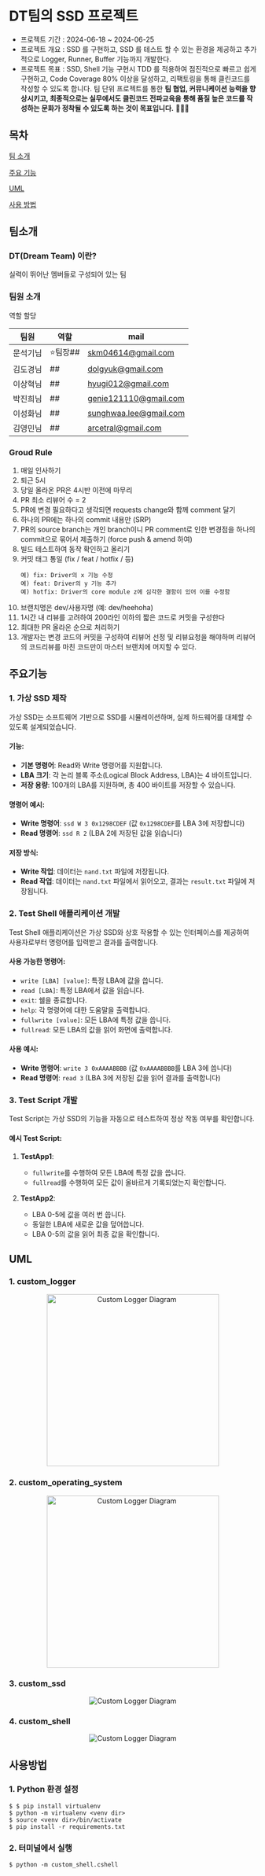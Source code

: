 # DT팀의 SSD 프로젝트
- 프로젝트 기간 : 2024-06-18 ~ 2024-06-25
- 프로젝트 개요 : SSD 를 구현하고, SSD 를 테스트 할 수 있는 환경을 제공하고 추가적으로 Logger, Runner, Buffer 기능까지 개발한다.
- 프로젝트 목표 : SSD, Shell 기능 구현시 TDD 를 적용하여 점진적으로 빠르고 쉽게 구현하고, Code Coverage 80% 이상을 달성하고, 리팩토링을 통해 클린코드를 작성할 수 있도록 합니다.  팀 단위 프로젝트를 통한 <b>팀 협업, 커뮤니케이션 능력을 향상시키고, 최종적으로는 실무에서도 클린코드 전파교육을 통해 품질 높은 코드를 작성하는 문화가 정착될 수 있도록 하는 것이 목표입니다.</b> 💪💪💪


## 목차
[팀 소개](#팀소개)

[주요 기능](#주요기능)

[UML](#UML)

[사용 방법](#사용방법)



## 팀소개
### DT(Dream Team) 이란?
실력이 뛰어난 멤버들로 구성되어 있는 팀

### 팀원 소개
역할 할당


|팀원|역할|mail|
|------|---|---|
|문석기님|⭐️팀장##|skm04614@gmail.com|
|김도경님|##|dolgyuk@gmail.com|
|이상혁님|##|hyugi012@gmail.com|
|박진희님|##|genie121110@gmail.com|
|이성화님|##|sunghwaa.lee@gmail.com|
|김영민님|##|arcetral@gmail.com|

### Groud Rule
1. 매일 인사하기
2. 퇴근 5시
3. 당일 올라온 PR은 4시반 이전에 마무리
4. PR 최소 리뷰어 수 = 2
5. PR에 변경 필요하다고 생각되면 requests change와 함께 comment 달기
6. 하나의 PR에는 하나의 commit 내용만 (SRP)
7. PR의 source branch는 개인 branch이니 PR comment로 인한 변경점을 하나의 commit으로 묶어서 제출하기 (force push & amend 하여)
8. 빌드 테스트하여 동작 확인하고 올리기
9. 커밋 태그 통일 (fix / feat / hotfix / 등)
   ```
   예) fix: Driver의 x 기능 수정
   예) feat: Driver의 y 기능 추가
   예) hotfix: Driver의 core module z에 심각한 결함이 있어 이를 수정함
   ```
10. 브랜치명은 dev/사용자명 (예: dev/heehoha)
11. 1시간 내 리뷰를 고려하여 200라인 이하의 짧은 코드로 커밋을 구성한다
12. 최대한 PR 올라온 순으로 처리하기
13. 개발자는 변경 코드의 커밋을 구성하여 리뷰어 선정 및 리뷰요청을 해야하며 리뷰어의 코드리뷰를 마친 코드만이 마스터 브랜치에 머지할 수 있다.


## 주요기능

### 1. 가상 SSD 제작
가상 SSD는 소프트웨어 기반으로 SSD를 시뮬레이션하며, 실제 하드웨어를 대체할 수 있도록 설계되었습니다.

#### 기능:
- **기본 명령어**: Read와 Write 명령어를 지원합니다.
- **LBA 크기**: 각 논리 블록 주소(Logical Block Address, LBA)는 4 바이트입니다.
- **저장 용량**: 100개의 LBA를 지원하며, 총 400 바이트를 저장할 수 있습니다.

#### 명령어 예시:
- **Write 명령어**: `ssd W 3 0x1298CDEF` (값 `0x1298CDEF`를 LBA 3에 저장합니다)
- **Read 명령어**: `ssd R 2` (LBA 2에 저장된 값을 읽습니다)

#### 저장 방식:
- **Write 작업**: 데이터는 `nand.txt` 파일에 저장됩니다.
- **Read 작업**: 데이터는 `nand.txt` 파일에서 읽어오고, 결과는 `result.txt` 파일에 저장됩니다.

### 2. Test Shell 애플리케이션 개발
Test Shell 애플리케이션은 가상 SSD와 상호 작용할 수 있는 인터페이스를 제공하여 사용자로부터 명령어를 입력받고 결과를 출력합니다.

#### 사용 가능한 명령어:
- `write [LBA] [value]`: 특정 LBA에 값을 씁니다.
- `read [LBA]`: 특정 LBA에서 값을 읽습니다.
- `exit`: 쉘을 종료합니다.
- `help`: 각 명령어에 대한 도움말을 출력합니다.
- `fullwrite [value]`: 모든 LBA에 특정 값을 씁니다.
- `fullread`: 모든 LBA의 값을 읽어 화면에 출력합니다.

#### 사용 예시:
- **Write 명령어**: `write 3 0xAAAABBBB` (값 `0xAAAABBBB`를 LBA 3에 씁니다)
- **Read 명령어**: `read 3` (LBA 3에 저장된 값을 읽어 결과를 출력합니다)

### 3. Test Script 개발
Test Script는 가상 SSD의 기능을 자동으로 테스트하여 정상 작동 여부를 확인합니다.

#### 예시 Test Script:
1. **TestApp1**: 
   - `fullwrite`를 수행하여 모든 LBA에 특정 값을 씁니다.
   - `fullread`를 수행하여 모든 값이 올바르게 기록되었는지 확인합니다.

2. **TestApp2**:
   - LBA 0-5에 값을 여러 번 씁니다.
   - 동일한 LBA에 새로운 값을 덮어씁니다.
   - LBA 0-5의 값을 읽어 최종 값을 확인합니다.



## UML
### 1. custom_logger
<p align="center">
<img src="UML/custom_logger_diagram.png" width="350" alt="Custom Logger Diagram" ></img>
</p>

### 2. custom_operating_system
<p align="center">
<img src="UML/custom_operating_system_diagram.png" width="350" alt="Custom Logger Diagram"></img>
</p>

### 3. custom_ssd
<p align="center">
<img src="UML/custom_ssd_diagram.png" alt="Custom Logger Diagram"></img>
</p>

### 4. custom_shell
<p align="center">
<img src="UML/custom_shell_diagram.png" alt="Custom Logger Diagram"></img>
</p>


## 사용방법

### 1. Python 환경 설정
```
$ $ pip install virtualenv
$ python -m virtualenv <venv dir>
$ source <venv dir>/bin/activate
$ pip install -r requirements.txt 
```

### 2. 터미널에서 실행
```
$ python -m custom_shell.cshell
```


